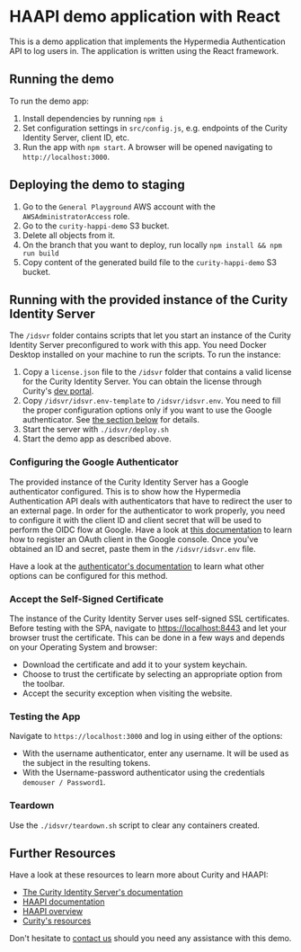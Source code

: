 # HAAPI demo application with React

This is a demo application that implements the Hypermedia Authentication API to log users in. The application is written
using the React framework.

## Running the demo

To run the demo app:

1. Install dependencies by running `npm i`
2. Set configuration settings in `src/config.js`, e.g. endpoints of the Curity Identity Server, client ID, etc.
3. Run the app with `npm start`. A browser will be opened navigating to `http://localhost:3000`.

## Deploying the demo to staging
1. Go to the `General Playground` AWS account with the `AWSAdministratorAccess` role.
2. Go to the `curity-happi-demo` S3 bucket.
3. Delete all objects from it.
4. On the branch that you want to deploy, run locally `npm install && npm run build`
5. Copy content of the generated build file to the `curity-happi-demo` S3 bucket.

## Running with the provided instance of the Curity Identity Server

The `/idsvr` folder contains scripts that let you start an instance of the Curity Identity Server preconfigured to work with this app.
You need Docker Desktop installed on your machine to run the scripts. To run the instance:

1. Copy a `license.json` file to the `/idsvr` folder that contains a valid license for the Curity Identity Server. You can obtain
   the license through Curity's [dev portal](https://developer.curity.io).
2. Copy `/idsvr/idsvr.env-template` to `/idsvr/idsvr.env`. You need to fill the proper configuration options only if you
   want to use the Google authenticator. See [the section below](#configuring-the-google-authenticator) for details.
3. Start the server with `./idsvr/deploy.sh`
4. Start the demo app as described above.

### Configuring the Google Authenticator

The provided instance of the Curity Identity Server has a Google authenticator configured. This is to show how the Hypermedia
Authentication API deals with authenticators that have to redirect the user to an external page. In order for the authenticator
to work properly, you need to configure it with the client ID and client secret that will be used to perform the OIDC flow
at Google. Have a look at [this documentation](https://cloud.google.com/docs/authentication/end-user) to learn how to
register an OAuth client in the Google console. Once you've obtained an ID and secret, paste them in the `/idsvr/idsvr.env` file.

Have a look at the [authenticator's documentation](https://curity.io/docs/idsvr/latest/authentication-service-admin-guide/authenticators/google.html)
to learn what other options can be configured for this method.

### Accept the Self-Signed Certificate

The instance of the Curity Identity Server uses self-signed SSL certificates. Before testing with the SPA, navigate to
[https://localhost:8443](https://localhost:8443) and let your browser trust the certificate. This can be done in a few ways
and depends on your Operating System and browser:
- Download the certificate and add it to your system keychain.
- Choose to trust the certificate by selecting an appropriate option from the toolbar.
- Accept the security exception when visiting the website.

### Testing the App

Navigate to `https://localhost:3000` and log in using either of the options:

- With the username authenticator, enter any username. It will be used as the subject in the resulting tokens.
- With the Username-password authenticator using the credentials `demouser / Password1`.

### Teardown

Use the `./idsvr/teardown.sh` script to clear any containers created.

## Further Resources

Have a look at these resources to learn more about Curity and HAAPI:

- [The Curity Identity Server's documentation](https://curity.io/docs)
- [HAAPI documentation](https://curity.io/docs/haapi-web-sdk/latest/)
- [HAAPI overview](https://curity.io/resources/learn/api-driven-demo-client/)
- [Curity's resources](https://curity.io/resources/)

Don't hesitate to [contact us](https://curity.io/contact/) should you need any assistance with this demo. 
